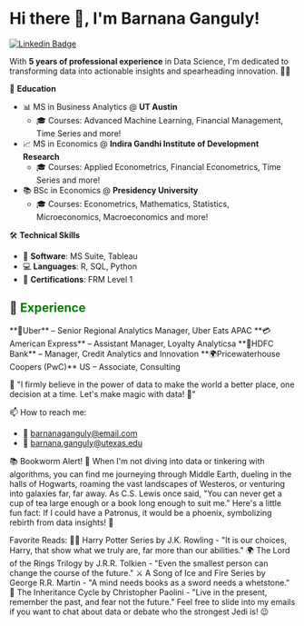 # Hi there 👋, I'm Barnana Ganguly!

[![Linkedin Badge](https://img.shields.io/badge/-BarnanaGanguly-blue?style=flat-square&logo=Linkedin&logoColor=white&link=https://www.linkedin.com/in/barnanaganguly/)](https://www.linkedin.com/in/barnanaganguly/)

With **5 years of professional experience** in Data Science, I'm dedicated to transforming data into actionable insights and spearheading innovation. 🚀✨

🏫 **Education**
- 📊 MS in Business Analytics @ **UT Austin**
    - 🎓 Courses: Advanced Machine Learning, Financial Management, Time Series and more!
- 📈 MS in Economics @ **Indira Gandhi Institute of Development Research**
    - 🎓 Courses: Applied Econometrics, Financial Econometrics, Time Series and more!
- 📚 BSc in Economics @ **Presidency University**
    - 🎓 Courses: Econometrics, Mathematics, Statistics, Microeconomics, Macroeconomics and more!

🛠️ **Technical Skills**
- 💼 **Software**: MS Suite, Tableau
- 💻 **Languages**: R, SQL, Python
- 📜 **Certifications**: FRM Level 1

<h2>🔭 <span style="color:green">Experience</span></h2>
**🍔Uber** – Senior Regional Analytics Manager, Uber Eats APAC  
**💳American Express** – Assistant Manager, Loyalty Analyticsa   
**🏦HDFC Bank** – Manager, Credit Analytics and Innovation  
**🌍Pricewaterhouse Coopers (PwC)** US – Associate, Consulting   

📢 "I firmly believe in the power of data to make the world a better place, one decision at a time. Let's make magic with data! 🌟"

📫 How to reach me: 
- 📧 barnanaganguly@email.com
- 📧 barnana.ganguly@utexas.edu

📚 Bookworm Alert! 🚨
When I'm not diving into data or tinkering with algorithms, you can find me journeying through Middle Earth, dueling in the halls of Hogwarts, roaming the vast landscapes of Westeros, or venturing into galaxies far, far away. As C.S. Lewis once said, "You can never get a cup of tea large enough or a book long enough to suit me."
Here's a little fun fact: If I could have a Patronus, it would be a phoenix, symbolizing rebirth from data insights! 🦅

Favorite Reads:
🧙‍♂️ Harry Potter Series by J.K. Rowling - "It is our choices, Harry, that show what we truly are, far more than our abilities."
🌍 The Lord of the Rings Trilogy by J.R.R. Tolkien - "Even the smallest person can change the course of the future."
⚔️ A Song of Ice and Fire Series by George R.R. Martin - "A mind needs books as a sword needs a whetstone."
🐉 The Inheritance Cycle by Christopher Paolini - "Live in the present, remember the past, and fear not the future."
Feel free to slide into my emails if you want to chat about data or debate who the strongest Jedi is! 😉

